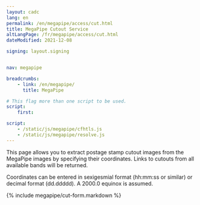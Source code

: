 ```yaml
---
layout: cadc
lang: en
permalink: /en/megapipe/access/cut.html
title: MegaPipe Cutout Service
altLangPage: /fr/megapipe/access/cut.html
dateModified: 2021-12-08

signing: layout.signing


nav: megapipe

breadcrumbs:
    - link: /en/megapipe/
      title: MegaPipe

# This flag more than one script to be used.
script:
    first:

script:
    - /static/js/megapipe/cfhtls.js
    - /static/js/megapipe/resolve.js
---
```


<p>
    This page allows you to extract postage stamp cutout images from
    the MegaPipe images by specifying their coordinates. Links to
    cutouts from all available bands will be returned.
</p>

<p>
    Coordinates can be entered in sexigesmial format (hh:mm:ss or
    similar) or decimal format (dd.ddddd). A 2000.0 equinox is
    assumed.
</p>

{% include megapipe/cut-form.markdown %}

